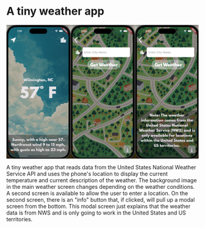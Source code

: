 # A tiny weather app

<div style="display: flex; justify-content: space-around;">
  <img alt="App Input Screen" src="images/screenshots/weather-app-3-panel.png"/>
</div>

A tiny weather app that reads data from the United States National Weather Service API and uses the phone's location to display the current temperature and current description of the weather. The background image in the main weather screen changes depending on the weather conditions. A second screen is available to allow the user to enter a location. On the second screen, there is an "info" button that, if clicked, will pull up a modal screen from the bottom. This modal screen just explains that the weather data is from NWS and is only going to work in the United States and US territories.

